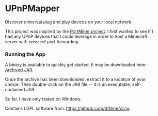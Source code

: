 # UPnPMapper
Discover universal plug and play devices on your local network.

This project was inspired by the [PortMiner project](https://github.com/smithy212000/PortMiner). I first wanted to see if I had any UPnP devices that I could leverage in order to host a Minecraft server with `zeroconf` port forwarding.

### Running the App

A binary is available to quickly get started. It may be downloaded here: [Archived JAR](https://github.com/gkhays/UPnPMapper/files/1309619/UpnPMapper.zip).

Once the archive has been downloaded, extract it to a location of your choice. Then double-click on the JAR file -- it is an executable, self-contained JAR.

So far, I have only tested on Windows.

Contains LGPL software from: https://github.com/4thline/cling.

